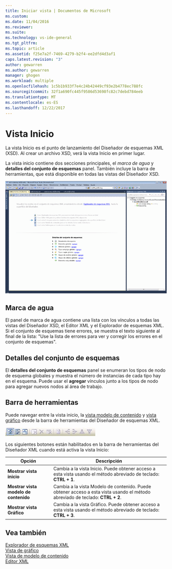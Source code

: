 ```yaml
---
title: Iniciar vista | Documentos de Microsoft
ms.custom: 
ms.date: 11/04/2016
ms.reviewer: 
ms.suite: 
ms.technology: vs-ide-general
ms.tgt_pltfrm: 
ms.topic: article
ms.assetid: f25e7a2f-7469-4279-b2f4-ee2dfd4d3af1
caps.latest.revision: "3"
author: gewarren
ms.author: gewarren
manager: ghogen
ms.workload: multiple
ms.openlocfilehash: 1c5b1b933f7e4c24b42449cf93e2b4778ec788fc
ms.sourcegitcommit: 32f1a690fc445f9586d53698fc82c7debd784eeb
ms.translationtype: MT
ms.contentlocale: es-ES
ms.lasthandoff: 12/22/2017
---
```

# <a name="start-view"></a>Vista Inicio
La vista Inicio es el punto de lanzamiento del Diseñador de esquemas XML (XSD). Al crear un archivo XSD, verá la vista Inicio en primer lugar.  
  
 La vista inicio contiene dos secciones principales, el *marca de agua* y **detalles del conjunto de esquemas** panel. También incluye la barra de herramientas, que está disponible en todas las vistas del Diseñador XSD.  
  
 ![Vista de inicio del Diseñador de esquemas XML](../xml-tools/media/xsddesigner_startview.gif "XSDDesigner_StartView")  
  
## <a name="watermark"></a>Marca de agua  
 El panel de marca de agua contiene una lista con los vínculos a todas las vistas del Diseñador XSD, el Editor XML y el Explorador de esquemas XML. Si el conjunto de esquemas tiene errores, se muestra el texto siguiente al final de la lista: "Use la lista de errores para ver y corregir los errores en el conjunto de esquemas".  
  
## <a name="schema-set-details"></a>Detalles del conjunto de esquemas  
 El **detalles del conjunto de esquemas** panel se enumeran los tipos de nodo de esquema globales y muestra el número de instancias de cada tipo hay en el esquema. Puede usar el **agregar** vínculos junto a los tipos de nodo para agregar nuevos nodos al área de trabajo.  
  
## <a name="toolbar"></a>Barra de herramientas  
 Puede navegar entre la vista inicio, la [vista modelo de contenido](../xml-tools/content-model-view.md) y [vista gráfico](../xml-tools/graph-view.md) desde la barra de herramientas del Diseñador de esquemas XML.  
  
 ![Barra de herramientas de diseñador de esquemas XML](../xml-tools/media/xsdstartviewtoolbar.gif "XSDStartViewToolbar")  
  
 Los siguientes botones están habilitados en la barra de herramientas del Diseñador XML cuando está activa la vista Inicio:  
  
|Opción|Descripción|  
|------------|-----------------|  
|**Mostrar vista inicio**|Cambia a la vista Inicio. Puede obtener acceso a esta vista usando el método abreviado de teclado: **CTRL + 1**.|  
|**Mostrar vista modelo de contenido**|Cambia a la vista Modelo de contenido. Puede obtener acceso a esta vista usando el método abreviado de teclado: **CTRL + 2**.|  
|**Mostrar vista Gráfico**|Cambia a la vista Gráfico. Puede obtener acceso a esta vista usando el método abreviado de teclado: **CTRL + 3**.|  
  
## <a name="see-also"></a>Vea también  
 [Explorador de esquemas XML](../xml-tools/xml-schema-explorer.md)   
 [Vista de gráfico](../xml-tools/graph-view.md)   
 [Vista de modelo de contenido](../xml-tools/content-model-view.md)   
 [Editor XML](../xml-tools/xml-editor.md)